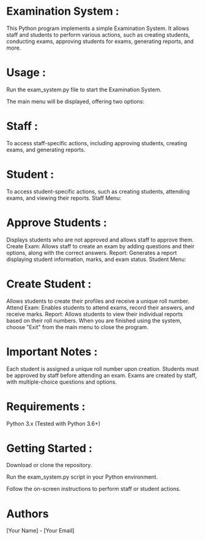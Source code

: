 # Examination System :

This Python program implements a simple Examination System. It allows staff and students to perform various actions, such as creating students, conducting exams, approving students for exams, generating reports, and more.

# Usage :

Run the exam_system.py file to start the Examination System.

The main menu will be displayed, offering two options:

# Staff : 

To access staff-specific actions, including approving students, creating exams, and generating reports.
# Student : 

To access student-specific actions, such as creating students, attending exams, and viewing their reports.
Staff Menu:

# Approve Students :

Displays students who are not approved and allows staff to approve them.
Create Exam: Allows staff to create an exam by adding questions and their options, along with the correct answers.
Report: Generates a report displaying student information, marks, and exam status.
Student Menu:

# Create Student :

Allows students to create their profiles and receive a unique roll number.
Attend Exam: Enables students to attend exams, record their answers, and receive marks.
Report: Allows students to view their individual reports based on their roll numbers.
When you are finished using the system, choose "Exit" from the main menu to close the program.

# Important Notes : 

Each student is assigned a unique roll number upon creation.
Students must be approved by staff before attending an exam.
Exams are created by staff, with multiple-choice questions and options.

# Requirements :

Python 3.x (Tested with Python 3.6+)
# Getting Started :

Download or clone the repository.

Run the exam_system.py script in your Python environment.

Follow the on-screen instructions to perform staff or student actions.

# Authors
[Your Name] - [Your Email]